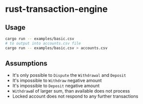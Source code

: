 # rust-transaction-engine

## Usage

```bash
cargo run -- examples/basic.csv
# to output into accounts.csv file
cargo run -- examples/basic.csv > accounts.csv
```

## Assumptions

- It's only possible to `Dispute` the `Withdrawal` and `Deposit`
- It's impossible to `Withdraw` negative amount
- It's impossible to `Deposit` negative amount
- `Withdraw`al of larger sum, than available does not process
- Locked account does not respond to any further transactions